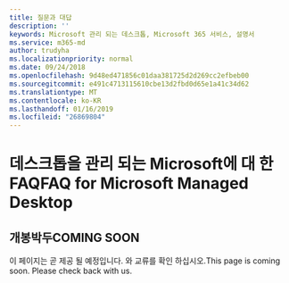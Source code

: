 ```yaml
---
title: 질문과 대답
description: ''
keywords: Microsoft 관리 되는 데스크톱, Microsoft 365 서비스, 설명서
ms.service: m365-md
author: trudyha
ms.localizationpriority: normal
ms.date: 09/24/2018
ms.openlocfilehash: 9d48ed471856c01daa381725d2d269cc2efbeb00
ms.sourcegitcommit: e491c4713115610cbe13d2fbd0d65e1a41c34d62
ms.translationtype: MT
ms.contentlocale: ko-KR
ms.lasthandoff: 01/16/2019
ms.locfileid: "26869804"
---
```

# <a name="faq-for-microsoft-managed-desktop"></a><span data-ttu-id="6c017-103">데스크톱을 관리 되는 Microsoft에 대 한 FAQ</span><span class="sxs-lookup"><span data-stu-id="6c017-103">FAQ for Microsoft Managed Desktop</span></span>

## <a name="coming-soon"></a><span data-ttu-id="6c017-104">개봉박두</span><span class="sxs-lookup"><span data-stu-id="6c017-104">COMING SOON</span></span>

<span data-ttu-id="6c017-p101">이 페이지는 곧 제공 될 예정입니다. 와 교류를 확인 하십시오.</span><span class="sxs-lookup"><span data-stu-id="6c017-p101">This page is coming soon. Please check back with us.</span></span>